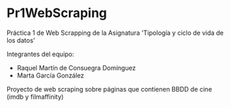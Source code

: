 # Pr1WebScraping

Práctica 1 de Web Scrapping de la Asignatura 'Tipología y ciclo de vida de los datos'

Integrantes del equipo:
- Raquel Martín de Consuegra Domínguez
- Marta García González

Proyecto de web scraping sobre páginas que contienen BBDD de cine (imdb y filmaffinity)
